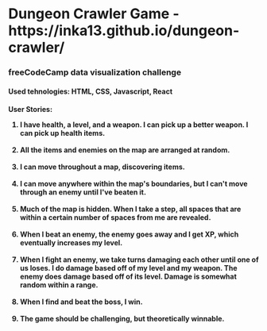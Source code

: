 <h1>Dungeon Crawler Game - https://inka13.github.io/dungeon-crawler/</h1>

<h3>freeCodeCamp data visualization challenge</h3>

<h4>Used tehnologies: HTML, CSS, Javascript, React<h4>

<p>User Stories:</p> 

<ol>

<li> I have health, a level, and a weapon. I can pick up a better weapon. I can pick up health items.</li>
<br>
<li> All the items and enemies on the map are arranged at random.</li>
<br>
<li> I can move throughout a map, discovering items.</li>
<br>
<li> I can move anywhere within the map's boundaries, but I can't move through an enemy until I've beaten it.</li>
<br>
<li> Much of the map is hidden. When I take a step, all spaces that are within a certain number of spaces from me are revealed.</li>
<br>
<li> When I beat an enemy, the enemy goes away and I get XP, which eventually increases my level.</li>
<br>
<li> When I fight an enemy, we take turns damaging each other until one of us loses. I do damage based off of my level and my weapon. The enemy does damage based off of its level. Damage is somewhat random within a range.</li>
<br>
<li> When I find and beat the boss, I win.</li>
<br>
<li> The game should be challenging, but theoretically winnable.</li>

</ol>
